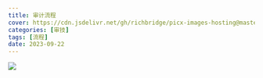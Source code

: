 ```yaml
---
title: 审计流程
cover: https://cdn.jsdelivr.net/gh/richbridge/picx-images-hosting@master/thumbnail/审技.jpg
categories: [审技]
tags: [流程]
date: 2023-09-22
---
```


![](https://img.richfan.site/audit/audit-process.webp)